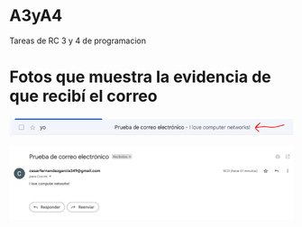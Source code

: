 # A3yA4

Tareas de RC 3 y 4 de programacion

# Fotos que muestra la evidencia de que recibí el correo

![Alt text](image.png)

![Alt text](image-1.png)

